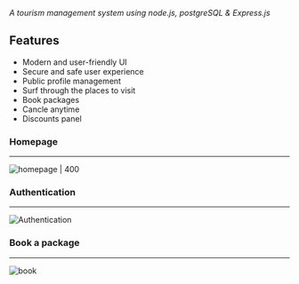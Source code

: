 *A tourism management system using node.js, postgreSQL & Express.js*

## Features

- Modern and user-friendly UI
- Secure and safe user experience
- Public profile management
- Surf through the places to visit
- Book packages
- Cancle anytime
- Discounts panel

### Homepage
---
![homepage  | 400](/docfiles/home.gif)

### Authentication
---

![Authentication](/docfiles/reg-login.gif)

### Book a package
---

![book](/docfiles/order.gif)
